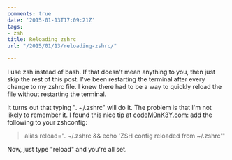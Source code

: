 ```yaml
---
comments: true
date: '2015-01-13T17:09:21Z'
tags:
- zsh
title: Reloading zshrc
url: "/2015/01/13/reloading-zshrc/"

---
```

I use zsh instead of bash. If that doesn't mean anything to you, then just skip the rest of this post. I've been restarting the terminal after every change to my zshrc file. I knew there had to be a way to quickly reload the file without restarting the terminal.

It turns out that typing ". ~/.zshrc" will do it. The problem is that I'm not likely to remember it. I found this nice tip at [codeM0nK3Y.com](http://www.codem0nk3y.com/2012/12/how-to-reload-zsh-config/): add the following to your zshconfig:

>alias reload=". ~/.zshrc && echo 'ZSH config reloaded from ~/.zshrc'"

Now, just type "reload" and you're all set.

